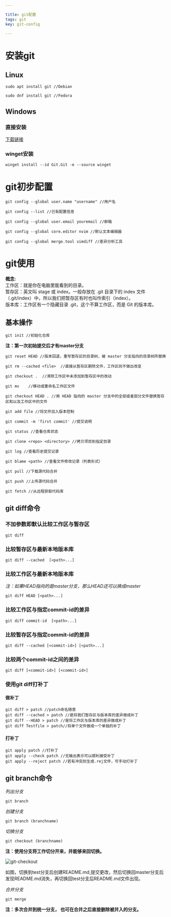 ```yaml
---

title: git配置
tags: git
key: git-config 

---
```


# 安装git

## Linux

```
sudo apt install git //Debian
```

```
sudo dnf install git //Fedora
```

## Windows

### 直接安装

[下载链接](https://github.com/git-for-windows/git/releases/download/v2.37.1.windows.1/Git-2.37.1-64-bit.exe)

### winget安装

```
winget install --id Git.Git -e --source winget
```

# git初步配置

```
git config --global user.name "username" //用户名
```

```
git config --list //已有配置信息
```

```
git config --global user.email youremail //邮箱
```

```
git config --global core.editor nvim //默认文本编辑器
```

```
git config --global merge.tool vimdiff //差异分析工具
```

# git使用

**概念:**  
工作区：就是你在电脑里能看到的目录。  
暂存区：英文叫 stage 或 index。一般存放在 .git 目录下的 index 文件（.git/index）中，所以我们把暂存区有时也叫作索引（index）。  
版本库：工作区有一个隐藏目录 .git，这个不算工作区，而是 Git 的版本库。

## 基本操作

```
git init //初始化仓库
```

**注：第一次初始提交后才有master分支**

```
git reset HEAD //版本回退，重写暂存区的目录树，被 master 分支指向的目录树所替换
```

```
git rm --cached <file>  //直接从暂存区删除文件，工作区则不做出改变
```

```
git checkout .  //清除工作区中未添加到暂存区中的改动
```

```
git mv    //移动或重命名工作区文件
```

```
git checkout HEAD . //用 HEAD 指向的 master 分支中的全部或者部分文件替换暂存区和以及工作区中的文件
```

```
git add file //将文件加入版本控制
```

```
git commit -m 'first commit' //提交说明
```

```
git status //查看仓库状态
```

```
git clone <repo> <directory> //拷贝项目到指定目录
```

```
git log //查看历史提交记录
```

```
git blame <path> //查看文件修改记录（列表形式）
```

```
git pull //下载源代码合并
```

```
git push //上传源代码合并
```

```
git fetch //从远程获取代码库
```

## git diff命令

### 不加参数即默认比较工作区与暂存区

```
git diff
```

### 比较暂存区与最新本地版本库

```
git diff --cached  [<path>...] 
```

### 比较工作区与最新本地版本库

*注：如果HEAD指向的是master分支，那么HEAD还可以换成master* 

```
git diff HEAD [<path>...]
```

### 比较工作区与指定commit-id的差异

```
git diff commit-id  [<path>...]
```

### 比较暂存区与指定commit-id的差异

```
git diff --cached [<commit-id>] [<path>...] 
```

### 比较两个commit-id之间的差异

```
git diff [<commit-id>] [<commit-id>]
```

### 使用git diff打补丁

#### 做补丁

```
git diff > patch //patch命名随意
git diff --cached > patch //是将我们暂存区与版本库的差异做成补丁
git diff --HEAD > patch //是将工作区与版本库的差异做成补丁
git diff Testfile > patch//将单个文件做成一个单独的补丁
```

#### 打补丁

```
git apply patch //打补丁
git apply --check patch //无输出表示可以顺利接受补丁
git apply --reject patch //若有冲突则生成.rej文件，可手动打补丁
```

## git branch命令

*列出分支*

```
git branch
```

*创建分支*

```
git branch (branchname)
```

*切换分支*

```
git checkout (branchname)
```

**注：使用分支将工作切分开来，并能够来回切换。**  

![git-checkout](https://duan-dky.me/assets/images/posts/git-config/git-checkout.png)  

如图，切换到test分支后创建README.md,提交更改，然后切换回master分支后发现README.md消失，再切换回test分支后README.md文件出现。  

*合并分支*  

```
git merge 
```

**注：多次合并到统一分支， 也可在合并之后直接删除被并入的分支。**  